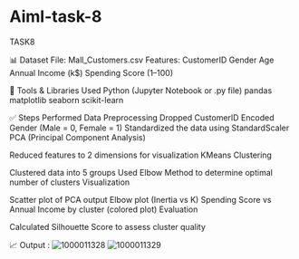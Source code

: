 # Aiml-task-8
TASK8

📊 Dataset
          File: Mall_Customers.csv
  Features:
          CustomerID
          Gender
          Age
          Annual Income (k$)
          Spending Score (1–100)
          
🔧 Tools & Libraries Used
           Python (Jupyter Notebook or .py file)
           pandas
           matplotlib
           seaborn
          scikit-learn
          
✅ Steps Performed
Data Preprocessing
Dropped CustomerID
Encoded Gender (Male = 0, Female = 1)
Standardized the data using StandardScaler
PCA (Principal Component Analysis)

Reduced features to 2 dimensions for visualization
KMeans Clustering

Clustered data into 5 groups
Used Elbow Method to determine optimal number of clusters
Visualization

Scatter plot of PCA output
Elbow plot (Inertia vs K)
Spending Score vs Annual Income by cluster (colored plot)
Evaluation

Calculated Silhouette Score to assess cluster quality

📈 Output : 
![1000011328](https://github.com/user-attachments/assets/4d6096f3-2509-476a-a8e9-9064e972a25c)
![1000011329](https://github.com/user-attachments/assets/c5d31e66-ef16-4b3b-bd5c-8d6296e1752d)
